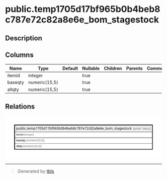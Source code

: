 # public.temp1705d17bf965b0b4beb8c787e72c82a8e6e_bom_stagestock

## Description

## Columns

| Name | Type | Default | Nullable | Children | Parents | Comment |
| ---- | ---- | ------- | -------- | -------- | ------- | ------- |
| itemid | integer |  | true |  |  |  |
| baseqty | numeric(15,5) |  | true |  |  |  |
| altqty | numeric(15,5) |  | true |  |  |  |

## Relations

![er](public.temp1705d17bf965b0b4beb8c787e72c82a8e6e_bom_stagestock.svg)

---

> Generated by [tbls](https://github.com/k1LoW/tbls)

